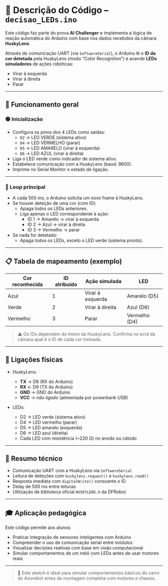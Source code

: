 # 🎯 Descrição do Código – `decisao_LEDs.ino`

Este código faz parte do prova **AI Challenger** e implementa a lógica de reação automática do Arduino com base nos dados recebidos da câmara **HuskyLens**.  

Através de comunicação UART (via `SoftwareSerial`), o Arduino lê o **ID da cor detetada** pela HuskyLens (modo “Color Recognition”) e acende **LEDs simuladores** de ações robóticas:

- Virar à esquerda
- Virar à direita
- Parar

---

## 🔁 Funcionamento geral

### 🟢 Inicialização

- Configura os pinos dos 4 LEDs como saídas:
  - `D2` → LED VERDE (sistema ativo)
  - `D4` → LED VERMELHO (parar)
  - `D5` → LED AMARELO (virar à esquerda)
  - `D6` → LED AZUL (virar à direita)
- Liga o LED verde como indicador de sistema ativo.
- Estabelece comunicação com a HuskyLens (baud: 9600).
- Imprime no Serial Monitor o estado de ligação.

---

### 🔄 Loop principal

- A cada 500 ms, o Arduino solicita um novo frame à HuskyLens.
- Se houver deteção de uma cor (com ID):
  - Apaga todos os LEDs anteriores.
  - Liga apenas o LED correspondente à ação:
    - ID 1 → Amarelo → virar à esquerda
    - ID 2 → Azul → virar à direita
    - ID 3 → Vermelho → parar
- Se nada for detetado:
  - Apaga todos os LEDs, exceto o LED verde (sistema pronto).

---

## 📋 Tabela de mapeamento (exemplo)

| Cor reconhecida | ID atribuído | Ação simulada      | LED |
|------------------|---------------|---------------------|-----|
| Azul             | 1             | Virar à esquerda    | Amarelo (D5) |
| Verde            | 2             | Virar à direita     | Azul (D6)    |
| Vermelho         | 3             | Parar               | Vermelho (D4) |

> ⚠️ Os IDs dependem do treino da HuskyLens. Confirma no ecrã da câmara qual é o ID de cada cor treinada.

---

## 🔌 Ligações físicas

- HuskyLens:
  - **TX** → D8 (RX do Arduino)
  - **RX** ← D9 (TX do Arduino)
  - **GND** → GND do Arduino
  - **VCC** → *não ligado* (alimentada por powerbank USB)

- LEDs:
  - D2 → LED verde (sistema ativo)
  - D4 → LED vermelho (parar)
  - D5 → LED amarelo (esquerda)
  - D6 → LED azul (direita)
  - Cada LED com resistência (~220 Ω) no anodo ou cátodo

---

## 📘 Resumo técnico

- Comunicação UART com a HuskyLens via `SoftwareSerial`
- Leitura de deteções com `huskylens.request()` e `huskylens.read()`
- Resposta imediata com `digitalWrite()` consoante o ID
- Delay de 500 ms entre leituras
- Utilização de biblioteca oficial `HUSKYLENS.h` da DFRobot

---

## 🎓 Aplicação pedagógica

Este código permite aos alunos:

- Praticar integração de sensores inteligentes com Arduino
- Compreender o uso de comunicação serial entre módulos
- Visualizar decisões reativas com base em visão computacional
- Simular comportamentos de um robô com LEDs antes de usar motores reais

---

> 🧪 Este sketch é ideal para simular comportamentos básicos do carro do Azorebot antes da montagem completa com motores e chassis.
